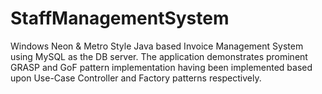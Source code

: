 # StaffManagementSystem
Windows Neon &amp; Metro Style Java based Invoice Management System using MySQL as the DB server. The application demonstrates prominent GRASP and GoF pattern implementation having been implemented based upon Use-Case Controller and Factory patterns respectively.

